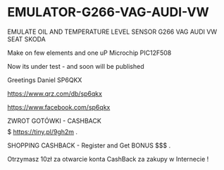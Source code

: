 # EMULATOR-G266-VAG-AUDI-VW

EMULATE OIL AND TEMPERATURE LEVEL SENSOR  G266 VAG AUDI VW SEAT SKODA 


Make on few elements and one uP Microchip PIC12F508 

Now its under test - and soon will be published

Greetings Daniel SP6QKX 

https://www.qrz.com/db/sp6qkx

https://www.facebook.com/sp6qkx


ZWROT GOTÓWKI - CASHBACK  $$$$$  https://tiny.pl/9gh2m .

SHOPPING CASHBACK - Register and Get BONUS  $$$ .

Otrzymasz 10zł za otwarcie konta CashBack za zakupy w Internecie !
